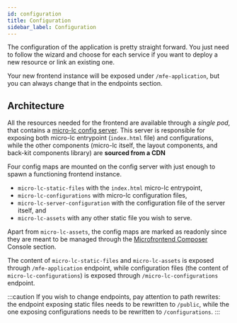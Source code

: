 ```yaml
---
id: configuration
title: Configuration
sidebar_label: Configuration
---
```

The configuration of the application is pretty straight forward. You just need to follow the wizard and choose for each service if you want to deploy a new resource or link an existing one.

Your new frontend instance will be exposed under `/mfe-application`, but you can always change that in the endpoints section.

## Architecture

All the resources needed for the frontend are available through a _single pod_, that contains a [micro-lc config server](https://micro-lc.io/add-ons/backend/middleware). This server is responsible for exposing both micro-lc entrypoint (`index.html` file) and configurations, while the other components (micro-lc itself, the layout components, and back-kit components library) are **sourced from a CDN**

Four config maps are mounted on the config server with just enough to spawn a functioning frontend instance.

- `micro-lc-static-files` with the `index.html` micro-lc entrypoint,
- `micro-lc-configurations` with micro-lc configuration files,
- `micro-lc-server-configuration` with the configuration file of the server itself, and
- `micro-lc-assets` with any other static file you wish to serve.

Apart from `micro-lc-assets`, the config maps are marked as readonly since they are meant to be managed through the [Microfrontend Composer](../../microfrontend-composer/composer/structure) Console section.

The content of `micro-lc-static-files` and `micro-lc-assets` is exposed through `/mfe-application` endpoint, while configuration files (the content of `micro-lc-configurations`) is exposed through `/micro-lc-configurations` endpoint.

:::caution
If you wish to change endpoints, pay attention to path rewrites: the endpoint exposing static files needs to be rewritten to `/public`, while the one exposing configurations needs to be rewritten to `/configurations`.
:::
